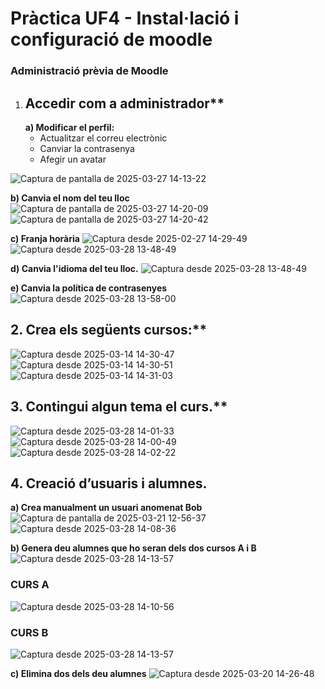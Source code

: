 # Pràctica UF4 - Instal·lació i configuració de moodle
### Administració prèvia de Moodle  

1. ## Accedir com a administrador**  
   **a) Modificar el perfil:**  
   - Actualitzar el correu electrònic  
   - Canviar la contrasenya  
   - Afegir un avatar

![Captura de pantalla de 2025-03-27 14-13-22](https://github.com/user-attachments/assets/9c426256-0a86-4370-8b58-64ac0930e651)

**b) Canvia el nom del teu lloc**
![Captura de pantalla de 2025-03-27 14-20-09](https://github.com/user-attachments/assets/8e9429c3-8ffd-49b2-b509-47a0f3240c2f)
![Captura de pantalla de 2025-03-27 14-20-42](https://github.com/user-attachments/assets/08802073-f27e-4619-aaf9-ee0cb1c939c5)

**c) Franja horària**
![Captura desde 2025-02-27 14-29-49](https://github.com/user-attachments/assets/cf3b1f8e-cbd6-47e1-8b85-c5ac450ce93e)
![Captura desde 2025-03-28 13-48-49](https://github.com/user-attachments/assets/889e9c00-bfbc-4128-a75a-64e9580ea241)

**d) Canvia l'idioma del teu lloc.**
![Captura desde 2025-03-28 13-48-49](https://github.com/user-attachments/assets/181bf907-99b3-4001-807e-e164f96928d6)

**e) Canvia la política de contrasenyes**
![Captura desde 2025-03-28 13-58-00](https://github.com/user-attachments/assets/cd7f3ea1-4f87-458e-9250-631f509c57d4)


## 2. Crea els següents cursos:**
![Captura desde 2025-03-14 14-30-47](https://github.com/user-attachments/assets/5f339028-e4fc-4f52-b7d9-8991c8789b84)
![Captura desde 2025-03-14 14-30-51](https://github.com/user-attachments/assets/aac56523-8a21-4ff3-b4b7-997d4141f370)
![Captura desde 2025-03-14 14-31-03](https://github.com/user-attachments/assets/ded216d2-af29-4c7d-9ffd-859fe4e84cc6)

## 3. Contingui algun tema el curs.**
![Captura desde 2025-03-28 14-01-33](https://github.com/user-attachments/assets/b694cbf8-20cf-4e5a-bbdd-df0cbc16b0ab)
![Captura desde 2025-03-28 14-00-49](https://github.com/user-attachments/assets/07c336f2-2819-4034-a114-4270e43a5a54)
![Captura desde 2025-03-28 14-02-22](https://github.com/user-attachments/assets/f33e5eff-d00e-4be3-96fd-93c9fd7bda88)

## 4. Creació d’usuaris i alumnes.
**a) Crea manualment un usuari anomenat Bob**
![Captura de pantalla de 2025-03-21 12-56-37](https://github.com/user-attachments/assets/2ebef2b3-12d0-4aff-a589-32ccae1eec63)
![Captura desde 2025-03-28 14-08-36](https://github.com/user-attachments/assets/5e33b7ca-c3c4-4533-a8c4-634b1485c11b)

**b) Genera deu alumnes que ho seran dels dos cursos A i B**
![Captura desde 2025-03-28 14-13-57](https://github.com/user-attachments/assets/1848cff2-0708-4683-905f-ee38efd00bab)


### CURS A
![Captura desde 2025-03-28 14-10-56](https://github.com/user-attachments/assets/d321f45d-bc06-432b-850e-5b35f0d5289c)

### CURS B
![Captura desde 2025-03-28 14-13-57](https://github.com/user-attachments/assets/7fcf139d-3a72-4736-a5db-dd3bc260ea91)

**c) Elimina dos dels deu alumnes**
![Captura desde 2025-03-20 14-26-48](https://github.com/user-attachments/assets/c1234250-c5e2-431a-9f45-1b391e0a2700)


